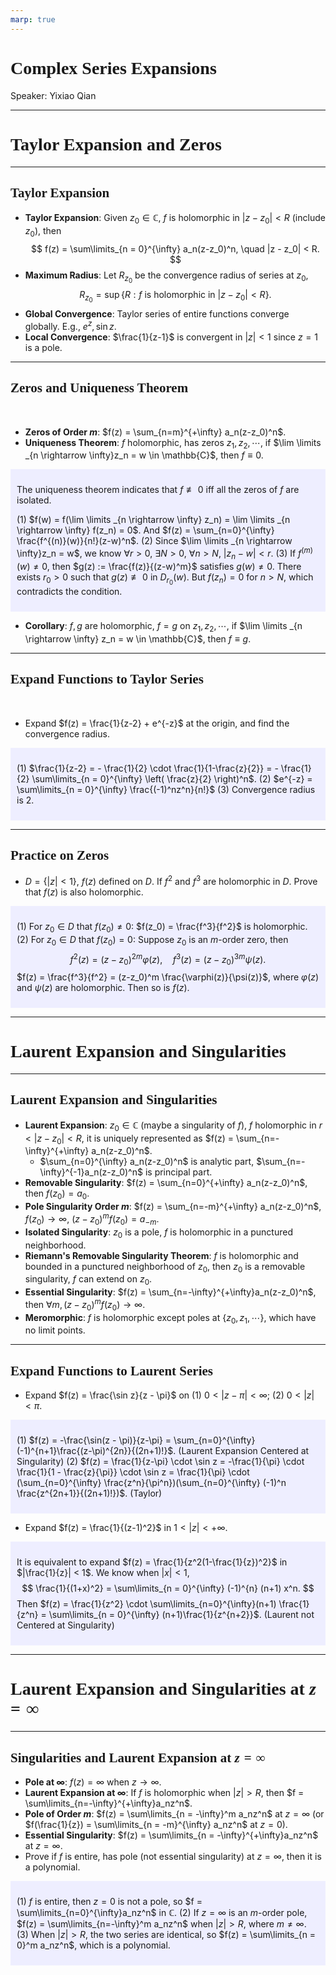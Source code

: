 ```yaml
---
marp: true
---
```

<style>
  section {
    font-family: 'LXGW Bright';
  }

  h1, h2, h3 {
    font-family: 'LXGW Bright';
  }
</style>
<style>
img[alt~="center"] {
  display: block;
  margin: 0 auto;
}
</style>
<style>
.note {
  background-color: #eef;
  padding: 10px;
  margin: 10px 0;
  text-align: left;
}
.trick {
  background-color: #fee;
  padding: 10px;
  margin: 10px 0;
  text-align: left;
}
</style>

# Complex Series Expansions

Speaker: Yixiao Qian

---

# Taylor Expansion and Zeros

---

## Taylor Expansion

- **Taylor Expansion**: Given $z_0 \in \mathbb{C}$, $f$ is holomorphic in $|z-z_0| < R$ (include $z_0$), then
$$ f(z) = \sum\limits_{n = 0}^{\infty} a_n(z-z_0)^n, \quad |z - z_0| < R. $$
- **Maximum Radius**: Let $R_{z_0}$ be the convergence radius of series at $z_0$,
$$ R_{z_0} = \sup \{R: f \text{ is holomorphic in } |z - z_0| < R\}. $$
- **Global Convergence**: Taylor series of entire functions converge globally. E.g., $e^z, \sin z$.
- **Local Convergence**: $\frac{1}{z-1}$ is convergent in $|z| < 1$ since $z = 1$ is a pole.

---

## Zeros and Uniqueness Theorem

<br>

- **Zeros of Order $m$**: $f(z) = \sum_{n=m}^{+\infty} a_n(z-z_0)^n$.
- **Uniqueness Theorem**: $f$ holomorphic, has zeros $z_1,z_2,\cdots$, if $\lim \limits _{n \rightarrow \infty}z_n = w \in \mathbb{C}$, then $f \equiv 0$.

<div class=note>

The uniqueness theorem indicates that $f \not\equiv 0$ iff all the zeros of $f$ are isolated.

(1) $f(w) = f(\lim \limits _{n \rightarrow \infty} z_n) = \lim \limits _{n \rightarrow \infty} f(z_n) = 0$. And $f(z) = \sum_{n=0}^{\infty} \frac{f^{(n)}(w)}{n!}(z-w)^n$.
(2) Since $\lim \limits _{n \rightarrow \infty}z_n = w$, we know $\forall r > 0$, $\exists N > 0$, $\forall n > N$, $|z_n - w| < r$.
(3) If $f^{(m)}(w) \neq 0$, then $g(z) := \frac{f(z)}{(z-w)^m}$ satisfies $g(w) \neq 0$. There exists $r_0 > 0$ such that $g(z) \not\equiv 0$ in $D_{r_0}(w)$. But $f(z_n) = 0$ for $n > N$, which contradicts the condition.

</div>

- **Corollary**: $f, g$ are holomorphic, $f = g$ on $z_1,z_2,\cdots$, if $\lim \limits _{n \rightarrow \infty} z_n = w \in \mathbb{C}$, then $f \equiv g$.

---

## Expand Functions to Taylor Series

<br>

- Expand $f(z) = \frac{1}{z-2} + e^{-z}$ at the origin, and find the convergence radius.

<div class=note>

(1) $\frac{1}{z-2} = - \frac{1}{2} \cdot \frac{1}{1-\frac{z}{2}} = - \frac{1}{2} \sum\limits_{n = 0}^{\infty} \left( \frac{z}{2} \right)^n$. (2) $e^{-z} = \sum\limits_{n = 0}^{\infty} \frac{(-1)^nz^n}{n!}$ (3) Convergence radius is $2$.

</div>

---

## Practice on Zeros

- $D = \{|z| < 1\}$, $f(z)$ defined on $D$. If $f^2$ and $f^3$ are holomorphic in $D$. Prove that $f(z)$ is also holomorphic.

<div class=note>

(1) For $z_0 \in D$ that $f(z_0) \neq 0$: $f(z_0) = \frac{f^3}{f^2}$ is holomorphic.
(2) For $z_0 \in D$ that $f(z_0) = 0$: Suppose $z_0$ is an $m$-order zero, then
$$ f^2(z) = (z-z_0)^{2m}\varphi(z), \quad f^3(z) = (z-z_0)^{3m}\psi(z). $$
$f(z) = \frac{f^3}{f^2} = (z-z_0)^m \frac{\varphi(z)}{\psi(z)}$, where $\varphi(z)$ and $\psi(z)$ are holomorphic. Then so is $f(z)$.

</div>

---

# Laurent Expansion and Singularities

---

## Laurent Expansion and Singularities

- **Laurent Expansion**: $z_0 \in \mathbb{C}$ (maybe a singularity of $f$), $f$ holomorphic in $r < |z-z_0| < R$, it is uniquely represented as $f(z) = \sum_{n=-\infty}^{+\infty} a_n(z-z_0)^n$.
  - $\sum_{n=0}^{\infty} a_n(z-z_0)^n$ is analytic part, $\sum_{n=-\infty}^{-1}a_n(z-z_0)^n$ is principal part.
- **Removable Singularity**: $f(z) = \sum_{n=0}^{+\infty} a_n(z-z_0)^n$, then $f(z_0) = a_0$.
- **Pole Singularity Order $m$**: $f(z) = \sum_{n=-m}^{+\infty} a_n(z-z_0)^n$, $f(z_0) \rightarrow \infty$, $(z-z_0)^mf(z_0) = a_{-m}$.
- **Isolated Singularity**: $z_0$ is a pole, $f$ is holomorphic in a punctured neighborhood.
- **Riemann's Removable Singularity Theorem**: $f$ is holomorphic and bounded in a punctured neighborhood of $z_0$, then $z_0$ is a removable singularity, $f$ can extend on $z_0$.
- **Essential Singularity**: $f(z) = \sum_{n=-\infty}^{+\infty}a_n(z-z_0)^n$, then $\forall m, (z - z_0)^mf(z_0) \rightarrow \infty$.
- **Meromorphic**: $f$ is holomorphic except poles at $\{z_0,z_1,\cdots\}$, which have no limit points.

---

## Expand Functions to Laurent Series

- Expand $f(z) = \frac{\sin z}{z - \pi}$ on (1) $0 < |z-\pi| < \infty$; (2) $0 < |z| < \pi$.

<div class=note>

(1) $f(z) = -\frac{\sin(z - \pi)}{z-\pi} = \sum_{n=0}^{\infty} (-1)^{n+1}\frac{(z-\pi)^{2n}}{(2n+1)!}$. (Laurent Expansion Centered at Singularity)
(2) $f(z) = \frac{1}{z-\pi} \cdot \sin z = -\frac{1}{\pi} \cdot \frac{1}{1 - \frac{z}{\pi}} \cdot \sin z = \frac{1}{\pi} \cdot (\sum_{n=0}^{\infty} \frac{z^n}{\pi^n})(\sum_{n=0}^{\infty} (-1)^n \frac{z^{2n+1}}{(2n+1)!})$. (Taylor)

</div>

- Expand $f(z) = \frac{1}{(z-1)^2}$ in $1 < |z| < +\infty$.

<div class=note>

It is equivalent to expand $f(z) = \frac{1}{z^2(1-\frac{1}{z})^2}$ in $|\frac{1}{z}| < 1$. We know when $|x| < 1$,
$$ \frac{1}{(1+x)^2} = \sum\limits_{n = 0}^{\infty} (-1)^{n} (n+1) x^n. $$
Then $f(z) = \frac{1}{z^2} \cdot \sum\limits_{n=0}^{\infty}(n+1) \frac{1}{z^n} = \sum\limits_{n = 0}^{\infty} (n+1)\frac{1}{z^{n+2}}$. (Laurent not Centered at Singularity)

</div>

---

# Laurent Expansion and Singularities at $z = \infty$

---

## Singularities and Laurent Expansion at $z = \infty$

- **Pole at $\infty$**: $f(z) = \infty$ when $z \rightarrow \infty$.
- **Laurent Expansion at $\infty$**: If $f$ is holomorphic when $|z| > R$, then $f = \sum\limits_{n=-\infty}^{+\infty}a_nz^n$.
- **Pole of Order $m$**: $f(z) = \sum\limits_{n = -\infty}^m a_nz^n$ at $z = \infty$ (or $f(\frac{1}{z}) = \sum\limits_{n = -m}^{\infty} a_nz^n$ at $z = 0$).
- **Essential Singularity**: $f(z) = \sum\limits_{n = -\infty}^{+\infty}a_nz^n$ at $z = \infty$.
- Prove if $f$ is entire, has pole (not essential singularity) at $z = \infty$, then it is a polynomial.

<div class=note>

(1) $f$ is entire, then $z=0$ is not a pole, so $f = \sum\limits_{n=0}^{\infty}a_nz^n$ in $\mathbb{C}$.
(2) If $z = \infty$ is an $m$-order pole, $f(z) = \sum\limits_{n=-\infty}^m a_nz^n$ when $|z| > R$,  where $m \neq \infty$.
(3) When $|z| > R$, the two series are identical, so $f(z) = \sum\limits_{n = 0}^m a_nz^n$, which is a polynomial.

</div>




